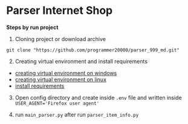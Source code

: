 # Parser Internet Shop

**Steps by run project**

1. Cloning project or download archive
````git
git clone "https://github.com/programmer20000/parser_999_md.git"
````


2. Creating virtual environment and install requirements
 * [creating virtual environment on windows](https://www.geeksforgeeks.org/creating-python-virtual-environment-windows-linux/)
 * [creating virtual environment on linux](https://www.geeksforgeeks.org/creating-python-virtual-environment-windows-linux/)
 * [install requirements](https://www.geeksforgeeks.org/how-to-install-python-packages-with-requirements-txt/)

3. Open config directory  and create inside ``.env`` file and written inside `` USER_AGENT='Firefox user agent'``

4. run ``main_parser.py`` after run ``parser_item_info.py``